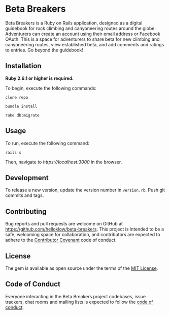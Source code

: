 # Beta Breakers

Beta Breakers is a Ruby on Rails application, designed as a digital guidebook for rock climbing and canyoneering routes around the globe. Adventurers can create an account using their email address or Facebook OAuth. This is a space for adventurers to share beta for new climbing and canyoneering routes, view established beta, and add comments and ratings to entries. Go beyond the guidebook!

## Installation
**Ruby 2.6.1 or higher is required.**

To begin, execute the following commands:

`clone repo`

`bundle install`

`rake db:migrate`

## Usage
To run, execute the following command: 

`rails s`

Then, navigate to _https://localhost:3000_ in the browser.

## Development

To release a new version, update the version number in `version.rb`. Push git commits and tags.

## Contributing

Bug reports and pull requests are welcome on GitHub at https://github.com/helloklow/beta-breakers. This project is intended to be a safe, welcoming space for collaboration, and contributors are expected to adhere to the [Contributor Covenant](http://contributor-covenant.org) code of conduct.

## License

The gem is available as open source under the terms of the [MIT License](https://opensource.org/licenses/MIT).

## Code of Conduct

Everyone interacting in the Beta Breakers project codebases, issue trackers, chat rooms and mailing lists is expected to follow the [code of conduct](https://github.com/'observant-logger-0316'/climb-collection/blob/master/CODE_OF_CONDUCT.md).
